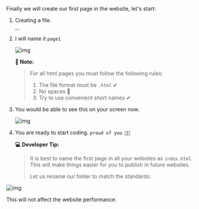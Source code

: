 Finally we will create our first page in the website, let's start:

1. Creating a file. 

   <img src="https://lh4.googleusercontent.com/TXGCZA5Q9uUFawSzcOhy4PIEP-fldAM7c6UI0RhKoifN3UGj_G_aXI8Mizj9DX_sRRyun19oz0MBxNgCC27IbzbrkSi6wdkK_T23XFbA3MA1pePDOWP2r2Q1ZKPhlZOirLW5a3qW" alt="img " style="zoom:25%;" />

2. I will name it `page1` 

   ![img](https://lh6.googleusercontent.com/Y-xbycMThCdIUZUW59dnXC0n57JvM3AZFB3-ngYQgWWohYUGOs-Tux1Df1_4l7AOSAWAT4Irc867UxSKHFB1KwINMFqP0DFG4rG-g7yhqzv6rkOO8toE0s8tBdMjlGEHrImi4Rz1)

   **📝 Note:** 

   >  For all html pages you must follow the following rules: 
   >
   > 1. The file format must be `.html` ✔ 
   > 2. No spaces 👀
   > 3. Try to use convenient short names ✔

3. You would be able to see this on your screen now.

   ![img](https://lh5.googleusercontent.com/d9a2aPLS-VvKm3Lzd-wtccK5JyETemMdkxMEd3Ls1izN7Fq0a4yyHbHWW2h6-DJSZmwzgeAxTsyEkUeWzfCA0h0hzjnmgAJBNWgBCwGLBULC3DJtezQiXPM-miVLQmWa8XQhbqEq)

   

4. You are ready to start coding. ```proud of you 👏🏻``` 

   **💻 Developer Tip:** 

   > It is best to name the first page in all your websites as `index.html`. This will make things easier for you to publish in future websites. 
   >
   > Let us rename our folder to match the standards: 

![img](https://lh6.googleusercontent.com/mqFn4iNxNqXGvI4FwlrqmQIGZxddZlfq6Re-1A76-6GYtJvgKDy_BVoNKXyXduknbrCe6dT6HgdUyjmud2-114zEA7PnFI-y2xA7_dsgjmFdwm8xOU46Arzmaz3HeF_vt-rWTLnN)

This will not affect the website performance. 